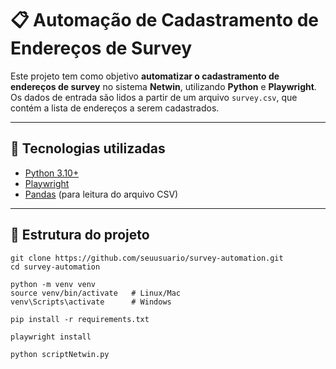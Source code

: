# 📋 Automação de Cadastramento de Endereços de Survey

Este projeto tem como objetivo **automatizar o cadastramento de endereços de survey** no sistema **Netwin**, utilizando **Python** e **Playwright**.  
Os dados de entrada são lidos a partir de um arquivo `survey.csv`, que contém a lista de endereços a serem cadastrados.

---

## 🚀 Tecnologias utilizadas
- [Python 3.10+](https://www.python.org/)
- [Playwright](https://playwright.dev/python/)
- [Pandas](https://pandas.pydata.org/) (para leitura do arquivo CSV)

---

## 📂 Estrutura do projeto
```
git clone https://github.com/seuusuario/survey-automation.git
cd survey-automation
```

```
python -m venv venv
source venv/bin/activate   # Linux/Mac
venv\Scripts\activate      # Windows
```
```
pip install -r requirements.txt

```

```
playwright install
```
```
python scriptNetwin.py
```